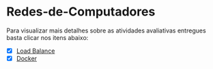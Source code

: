 # Redes-de-Computadores

Para visualizar mais detalhes sobre as atividades avaliativas entregues basta clicar nos itens abaixo:

- [x] [Load Balance](https://github.com/laaridiniz/Redes-de-Computadores/tree/main/Load%20Balance)
- [x] [Docker](https://github.com/laaridiniz/Redes-de-Computadores/tree/main/Docker)
